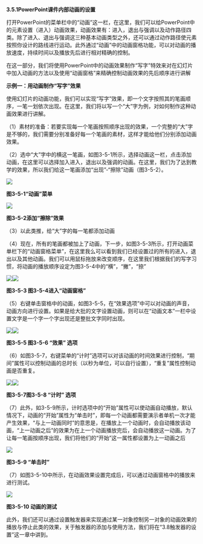 **3.5.1PowerPoint课件内部动画的设置**

打开PowerPoint的菜单栏中的“动画”这一栏，在这里，我们可以给PowerPoint中的元素设置（进入）动画效果，动画效果有：进入，退出与强调以及动作路径四类。除了进入、退出与强调这三种基本动画类型之外，还可以通过动作路径使元素按照你设计的路线进行运动。此外通过“动画”中的动画窗格功能，可以对动画的播放速度，持续时间以及播放先后进行相对精确的控制。

在这一部分，我们将使用PowerPoint中的动画效果制作“写字”特效来对在幻灯片中加入动画的方法以及使用“动画窗格”来精确控制动画效果的先后顺序进行讲解

**示例一：用动画制作“写字”效果**

使用幻灯片的动画功能，我们可以实现“写字”效果，即一个文字按照其的笔画顺序，一笔一划依次出现。在这里，我们将以写一个“大”字为例，对如何制作这种动画效果进行讲解。

（1）素材的准备：若要实现每一个笔画按照顺序出现的效果，一个完整的“大”字是不够的，我们需要分别准备好每一个笔画的素材，这样才能给他们分别添加动画效果。

（2）选中“大”字中的横这一笔画，如图3-5-1所示，选择动画这一栏，点击添加动画，在这里可以选择加入进入，退出以及强调的动画。在这里，我们为了达到教学的效果，所以我们给这一笔画添加“出现”-“擦除”动画（图3-5-2）。

![](/assets/图片1.png)

**图3-5-1“动画”菜单**

![](/assets/图片2.png)

**图3-5-2添加“擦除”效果**

（3）以此类推，给“大”字的每一笔都添加动画

（4）现在，所有的笔画都被加上了动画，下一步，如图3-5-3所示，打开动画菜单栏下的“动画窗格菜单”，在这里我么可以看到我们已经设置过的所有的进入，退出以及其他动画。我们可以用鼠标拖放来改变顺序，在这里我们根据我们的写字习惯，将动画的播放顺序设定为图3-5-4中的“横”，“撇”，“捺”

![](/assets/图片3.png)![](/assets/图片4.png)

**图3-5-3                  图3-5-4进入“动画窗格”**

（5）右键单击窗格中的动画，如图3-5-5，在“效果选项”中可以对动画的声音，动画方向进行设置。如果是给大批的文字设置动画，则可以在“动画文本”一栏中设置文字是一个字一个字出现还是整批文字同时出现。

![](/assets/图片5.png)![](/assets/图片6.png)

**图3-5-5                           图3-5-6 “效果” 选项**

（6）如图3-5-7，右键菜单的“计时”选项可以对该动画的时间效果进行控制，“期间”属性可以控制动画的总时长（以秒为单位，可以自行设置），“重复”属性控制动画是否重复。

![](/assets/图片7.png)![](/assets/图片8.png)

**图3-5-7图3-5-8 “计时” 选项**

（7）此外，如3-5-9所示，计时选项中的“开始”属性可以使动画自动播放，默认情况下，动画的“开始”属性为“单击时”，即每一个动画都需要演示者单机一次才能产生效果，“与上一动画同时”的意思是，在播放上一个动画时，会自动播放该动画，“上一动画之后”的效果为在上一个动画播放完后，会自动播放这一动画。为了让每一笔画按顺序出现，我们将他们的“开始”这一属性都设置为上一动画之后

![](/assets/图片9.png)

**图3-5-9 “单击时”**

（7）如图3-5-10中所示，在动画效果设置完成后，可以通过动画窗格中的播放来进行测试。

![](/assets/图片10.png)

**图3-5-10 动画的测试**

此外，我们还可以通过设置触发器来实现通过某一对象控制另一对象的动画效果的播放与停止此类的效果，关于触发器的添加与使用方法，我们将在“3.8触发器的设置”这一章中讲到。

